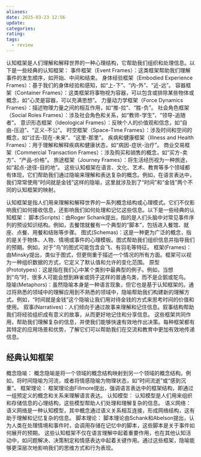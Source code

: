 ```yaml
---
aliases:
date: 2025-03-23 12:56
update:
categories:
rating:
tags:
  - review
---
```


认知框架是人们理解和解释世界的一种心理结构，它帮助我们组织和处理信息。以下是一些经典的认知框架：
事件框架（Event Frames）：这类框架帮助我们理解事件的发生顺序，如开始、中间和结束。
身体经验框架（Embodied Experience Frames）：基于我们的身体经验和感知，如“上-下”、“内-外”、“近-远”。
容器框架（Container Frames）：这类框架将事物视为容器，可以包含或排除某些物体或概念，如“心灵是容器，可以充满思想”。
力量动力学框架（Force Dynamics Frames）：描述物理力量之间的相互作用，如“推-拉”、“胜-负”。
社会角色框架（Social Roles Frames）：涉及社会角色和关系，如“教师-学生”、“领导-追随者”。
意识形态框架（Ideological Frames）：反映个人的价值观和信念，如“自由-压迫”、“正义-不公”。
时空框架（Space-Time Frames）：涉及时间和空间的概念，如“过去-现在-未来”、“这里-那里”。
疾病和健康框架（Illness and Health Frames）：用于理解和解释疾病和健康状态，如“病因-症状-治疗”。
商业交易框架（Commercial Transaction Frames）：涉及购买和销售的概念，如“买方-卖方”、“产品-价格”。
旅途框架（Journey Frames）：将生活经历视为一种旅途，如“起点-途径-目的地”。
这些认知框架在语言、文化、艺术、教育等多个领域都有体现，它们帮助我们通过隐喻来理解和表达复杂的概念。例如，在语言表达中，我们常常使用“时间就是金钱”这样的隐喻，这里就涉及到了“时间”和“金钱”两个不同的认知框架的映射。

认知框架是指人们用来理解和解释世界的一系列概念结构或心理模式。它们不仅影响我们如何接收信息，还影响我们如何处理和记忆这些信息。以下是一些经典的认知框架：
脚本(Scripts)：由Roger Schank提出，指的是人们头脑中对常见事件序列的预设知识结构。例如，去餐馆就餐有一个典型的“脚本”，包括进入餐馆、就座、点餐、用餐和结账等步骤。
图式(Schemas)：这是一种更为广泛的概念，指的是关于物体、人物、情境或事件的心理模板。图式帮助我们组织信息并指导我们的预期。例如，对于“鸟”的图式可能包含会飞、有羽毛等特征。
框架(Frames)：由Minsky提出，类似于图式，但更侧重于描述一个情况的所有方面。框架可以视为一种组织数据的方式，它定义了默认值和允许的变化范围。
原型(Prototypes)：这是指在我们心中某个类别中最典型的例子。例如，当想到“鸟”时，很多人可能会想到麻雀或鸽子这样的普通鸟类，而不是企鹅或鸵鸟。
隐喻(Metaphors)：虽然隐喻本身是一种语言现象，但它也是基于认知框架的。通过将熟悉的领域中的理解应用到不熟悉的领域中，隐喻帮助我们构建新的理解方式。例如，“时间就是金钱”这个隐喻让我们用对待金钱的方式来思考时间的价值和使用。
叙事(Narratives)：人们倾向于通过故事来理解和记住信息。叙事结构帮助我们将经验组织成有意义的故事，从而更好地记住和分享信息。
这些框架共同作用，帮助我们理解复杂的信息，并使我们能够快速有效地作出决策。每种框架都有其特定的应用场景和优势，了解它们可以帮助我们在交流和教育中更加有效地传递信息。

## 经典认知框架

概念隐喻：
概念隐喻是将一个领域的概念结构映射到另一个领域的概念结构。例如，将时间隐喻为河流，或者将情感隐喻为物理状态，如“时间流逝”或“感到沉重”。
框架理论：
框架理论由Fillmore提出，强调语言表达中的框架结构，即通过一组预定义的概念和关系来理解语言表达。
认知模型：
认知模型是人们用来组织和存储信息的心理结构，这些模型帮助人们处理和理解复杂的信息。
语义网络：
语义网络是一种认知模型，其中概念通过语义关系相互连接，形成网络结构，这有助于理解和记忆复杂的信息。
脚本理论：
脚本理论由Schank和Abelson提出，认为人类在处理情境和事件时，会调用存储在记忆中的脚本，这些脚本是关于事件如何展开的预期。
这些认知框架不仅在语言理解中起着重要作用，也在其他认知活动中，如问题解决、决策制定和情感表达中起着关键作用。通过这些框架，隐喻能够更深层次地影响我们的思维方式和行为表现。

